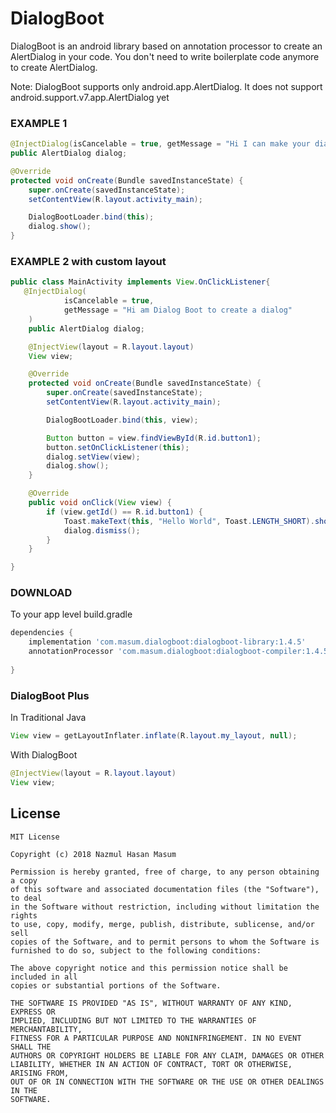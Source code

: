 # DialogBoot 
DialogBoot is an android library based on annotation processor to create an AlertDialog in your code. You don't need to write boilerplate code anymore to create AlertDialog.

Note: DialogBoot supports only android.app.AlertDialog. It does not support android.support.v7.app.AlertDialog yet 

### EXAMPLE 1

```JAVA
@InjectDialog(isCancelable = true, getMessage = "Hi I can make your dialog")
public AlertDialog dialog;

@Override
protected void onCreate(Bundle savedInstanceState) {
    super.onCreate(savedInstanceState);
    setContentView(R.layout.activity_main);

    DialogBootLoader.bind(this);
    dialog.show();
}
```


### EXAMPLE 2 with custom layout

```JAVA
public class MainActivity implements View.OnClickListener{
   @InjectDialog(
            isCancelable = true,
            getMessage = "Hi am Dialog Boot to create a dialog"
    )
    public AlertDialog dialog;

    @InjectView(layout = R.layout.layout)
    View view;

    @Override
    protected void onCreate(Bundle savedInstanceState) {
        super.onCreate(savedInstanceState);
        setContentView(R.layout.activity_main);

        DialogBootLoader.bind(this, view);

        Button button = view.findViewById(R.id.button1);
        button.setOnClickListener(this);
        dialog.setView(view);
        dialog.show();
    }

    @Override
    public void onClick(View view) {
        if (view.getId() == R.id.button1) {
            Toast.makeText(this, "Hello World", Toast.LENGTH_SHORT).show();
            dialog.dismiss();
        }
    }

}
```

### DOWNLOAD
To your app level build.gradle

```groovy
dependencies {
    implementation 'com.masum.dialogboot:dialogboot-library:1.4.5'
    annotationProcessor 'com.masum.dialogboot:dialogboot-compiler:1.4.5'
   
}
```

### DialogBoot Plus
In Traditional Java
```Java
View view = getLayoutInflater.inflate(R.layout.my_layout, null);
```
With DialogBoot
```JAVA
@InjectView(layout = R.layout.layout)
View view;
```

License
-----------

    MIT License

    Copyright (c) 2018 Nazmul Hasan Masum

    Permission is hereby granted, free of charge, to any person obtaining a copy
    of this software and associated documentation files (the "Software"), to deal
    in the Software without restriction, including without limitation the rights
    to use, copy, modify, merge, publish, distribute, sublicense, and/or sell
    copies of the Software, and to permit persons to whom the Software is
    furnished to do so, subject to the following conditions:

    The above copyright notice and this permission notice shall be included in all
    copies or substantial portions of the Software.

    THE SOFTWARE IS PROVIDED "AS IS", WITHOUT WARRANTY OF ANY KIND, EXPRESS OR
    IMPLIED, INCLUDING BUT NOT LIMITED TO THE WARRANTIES OF MERCHANTABILITY,
    FITNESS FOR A PARTICULAR PURPOSE AND NONINFRINGEMENT. IN NO EVENT SHALL THE
    AUTHORS OR COPYRIGHT HOLDERS BE LIABLE FOR ANY CLAIM, DAMAGES OR OTHER
    LIABILITY, WHETHER IN AN ACTION OF CONTRACT, TORT OR OTHERWISE, ARISING FROM,
    OUT OF OR IN CONNECTION WITH THE SOFTWARE OR THE USE OR OTHER DEALINGS IN THE
    SOFTWARE.
